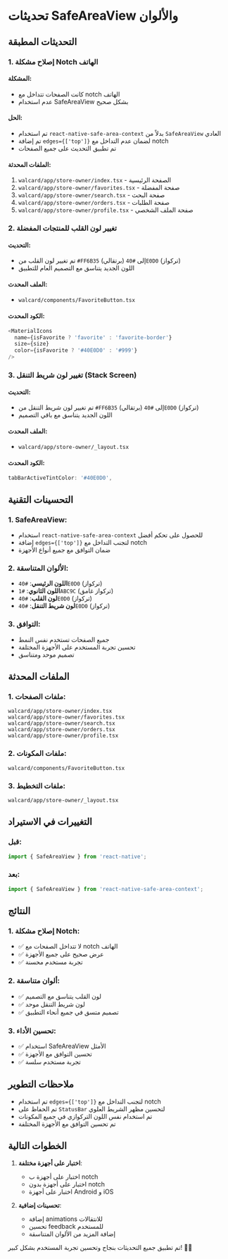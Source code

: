 # تحديثات SafeAreaView والألوان

## التحديثات المطبقة

### 1. إصلاح مشكلة Notch الهاتف

#### المشكلة:
- كانت الصفحات تتداخل مع notch الهاتف
- عدم استخدام SafeAreaView بشكل صحيح

#### الحل:
- تم استخدام `react-native-safe-area-context` بدلاً من `SafeAreaView` العادي
- تم إضافة `edges={['top']}` لضمان عدم التداخل مع notch
- تم تطبيق التحديث على جميع الصفحات

#### الملفات المحدثة:
1. `walcard/app/store-owner/index.tsx` - الصفحة الرئيسية
2. `walcard/app/store-owner/favorites.tsx` - صفحة المفضلة
3. `walcard/app/store-owner/search.tsx` - صفحة البحث
4. `walcard/app/store-owner/orders.tsx` - صفحة الطلبات
5. `walcard/app/store-owner/profile.tsx` - صفحة الملف الشخصي

### 2. تغيير لون القلب للمنتجات المفضلة

#### التحديث:
- تم تغيير لون القلب من `#FF6B35` (برتقالي) إلى `#40E0D0` (تركواز)
- اللون الجديد يتناسق مع التصميم العام للتطبيق

#### الملف المحدث:
- `walcard/components/FavoriteButton.tsx`

#### الكود المحدث:
```typescript
<MaterialIcons
  name={isFavorite ? 'favorite' : 'favorite-border'}
  size={size}
  color={isFavorite ? '#40E0D0' : '#999'}
/>
```

### 3. تغيير لون شريط التنقل (Stack Screen)

#### التحديث:
- تم تغيير لون شريط التنقل من `#FF6B35` (برتقالي) إلى `#40E0D0` (تركواز)
- اللون الجديد يتناسق مع باقي التصميم

#### الملف المحدث:
- `walcard/app/store-owner/_layout.tsx`

#### الكود المحدث:
```typescript
tabBarActiveTintColor: '#40E0D0',
```

## التحسينات التقنية

### 1. SafeAreaView:
- استخدام `react-native-safe-area-context` للحصول على تحكم أفضل
- إضافة `edges={['top']}` لتجنب التداخل مع notch
- ضمان التوافق مع جميع أنواع الأجهزة

### 2. الألوان المتناسقة:
- **اللون الرئيسي**: `#40E0D0` (تركواز)
- **اللون الثانوي**: `#1ABC9C` (تركواز غامق)
- **لون القلب**: `#40E0D0` (تركواز)
- **لون شريط التنقل**: `#40E0D0` (تركواز)

### 3. التوافق:
- جميع الصفحات تستخدم نفس النمط
- تحسين تجربة المستخدم على الأجهزة المختلفة
- تصميم موحد ومتناسق

## الملفات المحدثة

### 1. ملفات الصفحات:
```
walcard/app/store-owner/index.tsx
walcard/app/store-owner/favorites.tsx
walcard/app/store-owner/search.tsx
walcard/app/store-owner/orders.tsx
walcard/app/store-owner/profile.tsx
```

### 2. ملفات المكونات:
```
walcard/components/FavoriteButton.tsx
```

### 3. ملفات التخطيط:
```
walcard/app/store-owner/_layout.tsx
```

## التغييرات في الاستيراد

### قبل:
```typescript
import { SafeAreaView } from 'react-native';
```

### بعد:
```typescript
import { SafeAreaView } from 'react-native-safe-area-context';
```

## النتائج

### 1. إصلاح مشكلة Notch:
- ✅ لا تتداخل الصفحات مع notch الهاتف
- ✅ عرض صحيح على جميع الأجهزة
- ✅ تجربة مستخدم محسنة

### 2. ألوان متناسقة:
- ✅ لون القلب يتناسق مع التصميم
- ✅ لون شريط التنقل موحد
- ✅ تصميم متسق في جميع أنحاء التطبيق

### 3. تحسين الأداء:
- ✅ استخدام SafeAreaView الأمثل
- ✅ تحسين التوافق مع الأجهزة
- ✅ تجربة مستخدم سلسة

## ملاحظات التطوير

- تم استخدام `edges={['top']}` لتجنب التداخل مع notch
- تم الحفاظ على `StatusBar` لتحسين مظهر الشريط العلوي
- تم استخدام نفس اللون التركوازي في جميع المكونات
- تم تحسين التوافق مع الأجهزة المختلفة

## الخطوات التالية

1. **اختبار على أجهزة مختلفة**:
   - اختبار على أجهزة ب notch
   - اختبار على أجهزة بدون notch
   - اختبار على أجهزة Android و iOS

2. **تحسينات إضافية**:
   - إضافة animations للانتقالات
   - تحسين feedback للمستخدم
   - إضافة المزيد من الألوان المتناسقة

تم تطبيق جميع التحديثات بنجاح وتحسين تجربة المستخدم بشكل كبير! 🎨✨ 